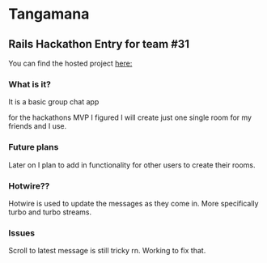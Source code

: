 # Tangamana
## Rails Hackathon Entry for team #31
You can find the hosted project [here:](https://tangamana.onrender.com)

### What is it?
It is a basic group chat app

for the hackathons MVP I figured I will create just one single room for my friends and I use. 

### Future plans
Later on I plan to add in functionality for other users to create their rooms. 

### Hotwire??
Hotwire is used to update the messages as they come in. More specifically turbo and turbo streams. 

### Issues
Scroll to latest message is still tricky rn. Working to fix that. 
